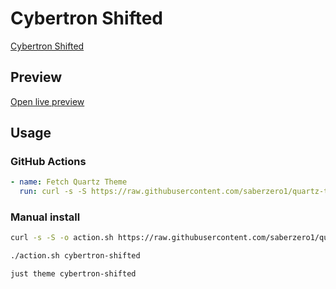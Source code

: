 # Cybertron Shifted

[Cybertron Shifted](https://github.com/JorgEdmundo)

## Preview

[Open live preview](https://quartz-themes.github.io/cybertron-shifted/)

## Usage

### GitHub Actions

```yaml
- name: Fetch Quartz Theme
  run: curl -s -S https://raw.githubusercontent.com/saberzero1/quartz-themes/master/action.sh | bash -s -- cybertron-shifted
```

### Manual install

```bash
curl -s -S -o action.sh https://raw.githubusercontent.com/saberzero1/quartz-themes/master/action.sh

./action.sh cybertron-shifted
```

```bash
just theme cybertron-shifted
```

